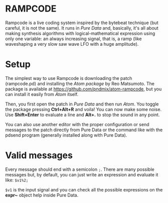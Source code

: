 # RAMPCODE
Rampcode is a live coding system inspired by the bytebeat technique (but careful, it is not the same). It runs in *Pure Data* and, basically, it's all about making synthesis algorithms with logical-mathematical expression using only one variable: an always increasing signal, that is, a ramp (like waveshaping a very slow saw wave LFO with a huge amplitude).

# Setup
The simplest way to use Rampcode is downloading the patch (rampcode.pd) and installing the *Atom package* by Reo Matsumoto. The package is available at https://github.com/pndmix/atom-rampcode, but you can install it easily from *Atom* itself.

Then, you first open the patch in *Pure Data* and then run *Atom*. You toggle the package pressing **Ctrl+Alt+R** and voila! You can now make some noise. Use **Shift+Enter** to evaluate a line and **Alt+.** to stop the sound in any point.
 
You can also use another editor with the proper configuration or send messages to the patch directly from Pure Data or the command like with the pdsend program (generally installed along with Pure Data).
 
# Valid messages

Every message should end with a semicolon `;`. There are many possible messages but, by default, you can just write an expression and evaluate it like: `$v1%2;`

`$v1` is the input signal and you can check all the possible expressions on the **expr~** object help inside Pure Data.

